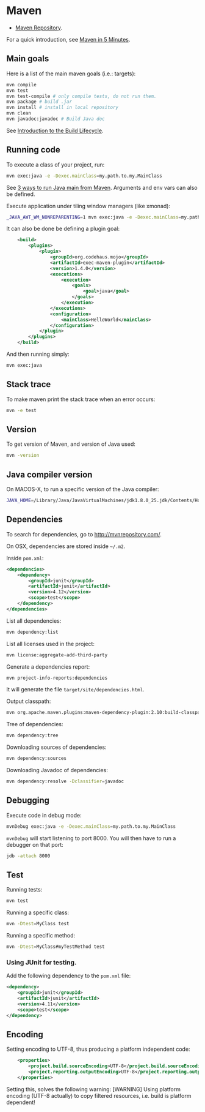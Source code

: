 <!-- vimvars: b:markdown_embedded_syntax={'sh':'bash','bash':'','xml':''} -->
# Maven

 * [Maven Repository](https://mvnrepository.com/).

For a quick introduction, see [Maven in 5 Minutes](https://maven.apache.org/guides/getting-started/maven-in-five-minutes.html).

## Main goals

Here is a list of the main maven goals (i.e.: targets):
```bash
mvn compile
mvn test
mvn test-compile # only compile tests, do not run them.
mvn package # build .jar
mvn install # install in local repository
mvn clean
mvn javadoc:javadoc # Build Java doc
```

See [Introduction to the Build Lifecycle](https://maven.apache.org/guides/introduction/introduction-to-the-lifecycle.html).

## Running code

To execute a class of your project, run:
```bash
mvn exec:java -e -Dexec.mainClass=my.path.to.my.MainClass
```
See [3 ways to run Java main from Maven](http://www.vineetmanohar.com/2009/11/3-ways-to-run-java-main-from-maven/).
Arguments and env vars can also be defined.

Execute application under tiling window managers (like xmonad):
```sh
_JAVA_AWT_WM_NONREPARENTING=1 mvn exec:java -e -Dexec.mainClass=my.path.to.my.MainClass
```

It can also be done be defining a plugin goal:
```xml
	<build>
		<plugins>
			<plugin>
				<groupId>org.codehaus.mojo</groupId>
				<artifactId>exec-maven-plugin</artifactId>
				<version>1.4.0</version>
				<executions>
					<execution>
						<goals>
							<goal>java</goal>
						</goals>
					</execution>
				</executions>
				<configuration>
					<mainClass>HelloWorld</mainClass>
				</configuration>
			</plugin>
		</plugins>
	</build>
```
And then running simply:
```bash
mvn exec:java
```

## Stack trace

To make maven print the stack trace when an error occurs:
```bash
mvn -e test
```

## Version

To get version of Maven, and version of Java used:
```bash
mvn -version
```

## Java compiler version

On MACOS-X, to run a specific version of the Java compiler:
```bash
JAVA_HOME=/Library/Java/JavaVirtualMachines/jdk1.8.0_25.jdk/Contents/Home/ mvn ...
```

## Dependencies

To search for dependencies, go to <http://mvnrepository.com/>.

On OSX, dependencies are stored inside `~/.m2`.

Inside `pom.xml`:
```xml
<dependencies>
	<dependency>
		<groupId>junit</groupId>
		<artifactId>junit</artifactId>
		<version>4.12</version>
		<scope>test</scope>
	</dependency>
</dependencies>
```

List all dependencies:
```bash
mvn dependency:list
```

List all licenses used in the project:
```bash
mvn license:aggregate-add-third-party
```

Generate a dependencies report:
```bash
mvn project-info-reports:dependencies
```
It will generate the file `target/site/dependencies.html`.

Output classpath:
```bash
mvn org.apache.maven.plugins:maven-dependency-plugin:2.10:build-classpath
```

Tree of dependencies:
```bash
mvn dependency:tree
```

Downloading sources of dependencies:
```bash
mvn dependency:sources
```

Downloading Javadoc of dependencies:
```bash
mvn dependency:resolve -Dclassifier=javadoc
```

## Debugging

Execute code in debug mode:
```sh
mvnDebug exec:java -e -Dexec.mainClass=my.path.to.my.MainClass
```
`mvnDebug` will start listening to port 8000. You will then have to run a debugger on that port:
```sh
jdb -attach 8000
```

## Test

Running tests:
```bash
mvn test
```

Running a specific class:
```bash
mvn -Dtest=MyClass test
```

Running a specific method:
```bash
mvn -Dtest=MyClass#myTestMethod test
```

### Using JUnit for testing.

Add the following dependency to the `pom.xml` file:
```xml
<dependency>
	<groupId>junit</groupId>
	<artifactId>junit</artifactId>
	<version>4.11</version>
	<scope>test</scope>
</dependency>
```

## Encoding

Setting encoding to UTF-8, thus producing a platform independent code:
```xml
	<properties>
		<project.build.sourceEncoding>UTF-8</project.build.sourceEncoding>
		<project.reporting.outputEncoding>UTF-8</project.reporting.outputEncoding>
	</properties>
```
Setting this, solves the following warning:
	[WARNING] Using platform encoding (UTF-8 actually) to copy filtered resources, i.e. build is platform dependent!
